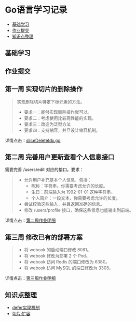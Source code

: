 # Go语言学习记录
* [基础学习](#basic)
* [作业提交](#work)
* [知识点整理](#point)



<span id="basic"></span>
## 基础学习

<span id="work"></span>
## 作业提交
## 第一周 实现切片的删除操作
> 实现删除切片特定下标元素的方法。 
> * 要求一：能够实现删除操作就可以。
> * 要求二：考虑使用比较高性能的实现。
> * 要求三：改造为泛型方法
> * 要求四：支持缩容，并旦设计缩容机制。

详情点击：[sliceDeleteIdx.go](homework/week1/sliceDeleteIdx.go)

## 第二周 完善用户更新查看个人信息接口
需要完善 /users/edit 对应的接口。要求：

> * 允许用户补充基本个人信息，包括：
>    * 昵称：字符串，你需要考虑允许的长度。
>    * 生日：前端输入为 1992-01-01 这种字符串。
>    * 个人简介：一段文本，你需要考虑允许的长度。
>* 尝试校验这些输入，并且返回准确的信息。
>* 修改 /users/profile 接口，确保这些信息也能输出到前端。

详情点击：[第二周作业明细](homework/week2/README.md)

## 第三周 修改已有的部署方案

> * 将 webook 的启动端口修改 8081。
> * 将 webook 修改为部署 2 个 Pod。
> * 将 webook 访问 Redis 的端口修改为 6380。
> * 将 webook 访问 MySQL 的端口修改为 3308。

详情点击：[第三周作业明细](homework/week3/README.md)

<span id="point"></span>
## 知识点整理
* [defer实现机制](KnowledgeBase/defer实现机制.md)
* [切片:扩容](KnowledgeBase/切片扩容.md)